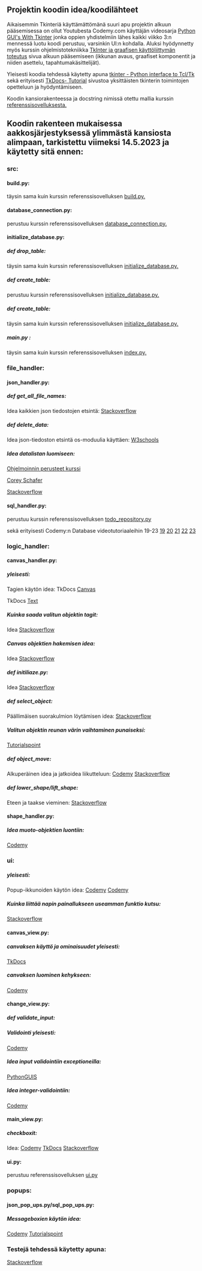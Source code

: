 ## Projektin koodin idea/koodilähteet

Aikaisemmin Tkinteriä käyttämättömänä suuri apu projektin alkuun pääsemisessa on ollut Youtubesta Codemy.com käyttäjän videosarja [Python GUI's With Tkinter](https://www.youtube.com/watch?v=yQSEXcf6s2I&list=PLCC34OHNcOtoC6GglhF3ncJ5rLwQrLGnV) jonka oppien yhdistelmiin lähes kaikki viikko 3:n mennessä luotu koodi perustuu, varsinkin UI:n kohdalla. 
Aluksi hyödynnetty myös kurssin ohjelmistotekniikka [TkInter ja graafisen käyttöliittymän toteutus](https://ohjelmistotekniikka-hy.github.io/python/tkinter) sivua alkuun pääsemiseen (ikkunan avaus, graafiset komponentit ja niiden asettelu, tapahtumakäsittelijät).

Yleisesti koodia tehdessä käytetty apuna [tkinter - Python interface to Tcl/Tk](https://docs.python.org/3/library/tkinter.html#module-tkinter) sekä erityisesti [TkDocs- Tutorial](https://tkdocs.com/tutorial/index.html) sivustoa yksittäisten tkinterin toimintojen opetteluun ja hyödyntämiseen.

Koodin kansiorakenteessa ja docstring nimissä otettu mallia kurssin [referenssisovelluksesta.](https://github.com/ohjelmistotekniikka-hy/python-todo-app/tree/master)

## Koodin rakenteen mukaisessa aakkosjärjestyksessä ylimmästä kansiosta alimpaan, tarkistettu viimeksi 14.5.2023 ja käytetty sitä ennen:

### src:
#### build.py: 
täysin sama kuin kurssin referenssisovelluksen [build.py.](https://github.com/ohjelmistotekniikka-hy/python-todo-app/blob/master/src/build.py)

#### database_connection.py: 
perustuu kurssin referenssisovelluksen [database_connection.py.](https://github.com/ohjelmistotekniikka-hy/python-todo-app/blob/master/src/database_connection.py)

#### initialize_database.py:

##### def drop_table: 
täysin sama kuin kurssin referenssisovelluksen [initialize_database.py.](https://github.com/ohjelmistotekniikka-hy/python-todo-app/blob/master/src/initialize_database.py)

##### def create_table: 
perustuu kurssin referenssisovelluksen [initialize_database.py.](https://github.com/ohjelmistotekniikka-hy/python-todo-app/blob/master/src/initialize_database.py)

##### def create_table: 
täysin sama kuin kurssin referenssisovelluksen [initialize_database.py.](https://github.com/ohjelmistotekniikka-hy/python-todo-app/blob/master/src/initialize_database.py)

##### main.py : 
täysin sama kuin kurssin referenssisovelluksen [index.py.](https://github.com/ohjelmistotekniikka-hy/python-todo-app/blob/master/src/index.py)

### file_handler:
#### json_handler.py:
##### def get_all_file_names: 
Idea kaikkien json tiedostojen etsintä: [Stackoverflow](https://stackoverflow.com/questions/30539679/python-read-several-json-files-from-a-folder)

##### def delete_data:
Idea json-tiedoston etsintä os-moduulia käyttäen: [W3schools](https://www.w3schools.com/python/python_file_remove.asp)

##### Idea datalistan luomiseen:
[Ohjelmoinnin perusteet kurssi](https://ohjelmointi-22.mooc.fi/osa-7/4-datan-kasittely)

[Corey Schafer](https://www.youtube.com/watch?v=9N6a-VLBa2I&t=1059s)

[Stackoverflow](https://stackoverflow.com/questions/63025797/how-to-python-tkinter-saving-canvas-object-by-dump-all-canvas-object)

#### sql_handler.py: 
perustuu kurssin referenssisovelluksen [todo_repository.py](https://github.com/ohjelmistotekniikka-hy/python-todo-app/blob/master/src/repositories/todo_repository.py)

sekä erityisesti Codemy:n Database videotutoriaaleihin 19-23
[19](https://www.youtube.com/watch?v=YR3h2CY21-U&list=PLCC34OHNcOtoC6GglhF3ncJ5rLwQrLGnV&index=19)
[20](https://www.youtube.com/watch?v=AK1J8xF4fuk&list=PLCC34OHNcOtoC6GglhF3ncJ5rLwQrLGnV&index=20)
[21](https://www.youtube.com/watch?v=c9_gcIeAru0&list=PLCC34OHNcOtoC6GglhF3ncJ5rLwQrLGnV&index=21)
[22](https://www.youtube.com/watch?v=EAs3gr9mC9g&list=PLCC34OHNcOtoC6GglhF3ncJ5rLwQrLGnV&index=22)
[23](https://www.youtube.com/watch?v=0Ms0-68IgTY&list=PLCC34OHNcOtoC6GglhF3ncJ5rLwQrLGnV&index=23)

### logic_handler:
#### canvas_handler.py:
##### yleisesti:
Tagien käytön idea:
TkDocs [Canvas](https://tkdocs.com/tutorial/canvas.html)

TkDocs [Text](https://tkdocs.com/tutorial/text.html)

##### Kuinka saada valitun objektin tagit:
Idea [Stackoverflow](https://stackoverflow.com/questions/66831149/tkinter-how-to-get-tag-name-from-clicking-on-rectangle)

##### Canvas objektien hakemisen idea: 
Idea [Stackoverflow](https://stackoverflow.com/questions/34944935/python-tkinter-how-to-get-the-handle-of-all-canvas-objects-using-their-ids-or)

##### def initiliaze.py: 
Idea [Stackoverflow](https://stackoverflow.com/questions/15738617/how-to-select-multiple-objects-with-mouse-in-tkinter-python-gui)

##### def select_object: 
Päällimäisen suorakulmion löytämisen idea: 
[Stackoverflow](https://stackoverflow.com/questions/63442273/detecting-when-two-objects-are-overlapping-each-other-in-tkinter)

##### Valitun objektin reunan värin vaihtaminen punaiseksi:
[Tutorialspoint](https://www.tutorialspoint.com/how-to-change-the-color-of-a-tkinter-rectangle-on-clicking)

##### def object_move:
 Alkuperäinen idea ja jatkoidea liikutteluun: 
[Codemy](https://www.youtube.com/watch?v=Z4zePg2M5H8)
[Stackoverflow](https://stackoverflow.com/questions/15738617/how-to-select-multiple-objects-with-mouse-in-tkinter-python-gui)

##### def lower_shape/lift_shape:
Eteen ja taakse vieminen:
[Stackoverflow](https://stackoverflow.com/questions/35365828/python-tkinter-canvas-lift-and-canvas-lower-on-overlapping-buttons-does-not-w)

#### shape_handler.py:
##### Idea muoto-objektien luontiin: 
[Codemy](https://www.youtube.com/watch?v=HrK9Kmz3_9A&t=346s)

### ui:
##### yleisesti:
Popup-ikkunoiden käytön idea:
[Codemy](https://www.youtube.com/watch?v=KRuUtNxOb_k&list=PLCC34OHNcOtoC6GglhF3ncJ5rLwQrLGnV&index=138)
[Codemy](https://www.youtube.com/watch?v=tpwu5Zb64lQ)

##### Kuinka liittää napin painallukseen useamman funktio kutsu:
[Stackoverflow](https://stackoverflow.com/questions/51279570/python-tkinter-lambda-multiple-variable)

#### canvas_view.py: 
##### canvaksen käyttö ja ominaisuudet yleisesti:
[TkDocs](https://tkdocs.com/tutorial/canvas.html)

##### canvaksen luominen kehykseen:
[Codemy](https://stackoverflow.com/questions/51279570/python-tkinter-lambda-multiple-variable)

#### change_view.py:
##### def validate_input:
##### Validointi yleisesti:
[Codemy](https://www.youtube.com/watch?v=IbpInH4q4Sg)

##### Idea input validointiin exceptioneilla:
[PythonGUIS](https://www.youtube.com/watch?v=IbpInH4q4Sg)

##### Idea integer-validointiin:
[Codemy](https://www.youtube.com/watch?v=IbpInH4q4Sg&list=PLCC34OHNcOtoC6GglhF3ncJ5rLwQrLGnV&index=68)

#### main_view.py:
##### checkboxit: 
Idea: 
[Codemy](https://www.youtube.com/watch?v=4IsLwwb_yDs)
[TkDocs](https://tkdocs.com/tutorial/widgets.html#checkbutton)
[Stackoverflow](https://stackoverflow.com/questions/53499669/how-to-hide-and-show-canvas-items-on-tkinter)

#### ui.py: 
perustuu referenssisovelluksen [ui.py](https://github.com/ohjelmistotekniikka-hy/python-todo-app/blob/master/src/ui/ui.py)

### popups:
#### json_pop_ups.py/sql_pop_ups.py: 

##### Messageboxien käytön idea: 
[Codemy](https://www.youtube.com/watch?v=S3AaSwpb5GE)
[Tutorialspoint](https://www.tutorialspoint.com/how-to-get-an-entry-box-within-a-messagebox-in-tkinter)

### Testejä tehdessä käytetty apuna:
[Stackoverflow](https://www.tutorialspoint.com/how-to-get-an-entry-box-within-a-messagebox-in-tkinter)
